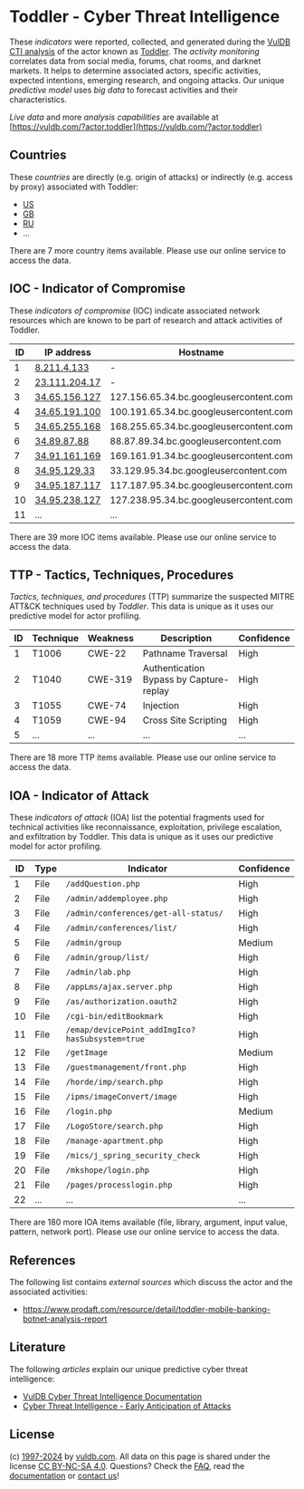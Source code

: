 # Toddler - Cyber Threat Intelligence

These _indicators_ were reported, collected, and generated during the [VulDB CTI analysis](https://vuldb.com/?kb.cti) of the actor known as [Toddler](https://vuldb.com/?actor.toddler). The _activity monitoring_ correlates data from social media, forums, chat rooms, and darknet markets. It helps to determine associated actors, specific activities, expected intentions, emerging research, and ongoing attacks. Our unique _predictive model_ uses _big data_ to forecast activities and their characteristics.

_Live data_ and more _analysis capabilities_ are available at [https://vuldb.com/?actor.toddler](https://vuldb.com/?actor.toddler)

## Countries

These _countries_ are directly (e.g. origin of attacks) or indirectly (e.g. access by proxy) associated with Toddler:

* [US](https://vuldb.com/?country.us)
* [GB](https://vuldb.com/?country.gb)
* [RU](https://vuldb.com/?country.ru)
* ...

There are 7 more country items available. Please use our online service to access the data.

## IOC - Indicator of Compromise

These _indicators of compromise_ (IOC) indicate associated network resources which are known to be part of research and attack activities of Toddler.

ID | IP address | Hostname | Campaign | Confidence
-- | ---------- | -------- | -------- | ----------
1 | [8.211.4.133](https://vuldb.com/?ip.8.211.4.133) | - | - | High
2 | [23.111.204.17](https://vuldb.com/?ip.23.111.204.17) | - | - | High
3 | [34.65.156.127](https://vuldb.com/?ip.34.65.156.127) | 127.156.65.34.bc.googleusercontent.com | - | Medium
4 | [34.65.191.100](https://vuldb.com/?ip.34.65.191.100) | 100.191.65.34.bc.googleusercontent.com | - | Medium
5 | [34.65.255.168](https://vuldb.com/?ip.34.65.255.168) | 168.255.65.34.bc.googleusercontent.com | - | Medium
6 | [34.89.87.88](https://vuldb.com/?ip.34.89.87.88) | 88.87.89.34.bc.googleusercontent.com | - | Medium
7 | [34.91.161.169](https://vuldb.com/?ip.34.91.161.169) | 169.161.91.34.bc.googleusercontent.com | - | Medium
8 | [34.95.129.33](https://vuldb.com/?ip.34.95.129.33) | 33.129.95.34.bc.googleusercontent.com | - | Medium
9 | [34.95.187.117](https://vuldb.com/?ip.34.95.187.117) | 117.187.95.34.bc.googleusercontent.com | - | Medium
10 | [34.95.238.127](https://vuldb.com/?ip.34.95.238.127) | 127.238.95.34.bc.googleusercontent.com | - | Medium
11 | ... | ... | ... | ...

There are 39 more IOC items available. Please use our online service to access the data.

## TTP - Tactics, Techniques, Procedures

_Tactics, techniques, and procedures_ (TTP) summarize the suspected MITRE ATT&CK techniques used by _Toddler_. This data is unique as it uses our predictive model for actor profiling.

ID | Technique | Weakness | Description | Confidence
-- | --------- | -------- | ----------- | ----------
1 | T1006 | CWE-22 | Pathname Traversal | High
2 | T1040 | CWE-319 | Authentication Bypass by Capture-replay | High
3 | T1055 | CWE-74 | Injection | High
4 | T1059 | CWE-94 | Cross Site Scripting | High
5 | ... | ... | ... | ...

There are 18 more TTP items available. Please use our online service to access the data.

## IOA - Indicator of Attack

These _indicators of attack_ (IOA) list the potential fragments used for technical activities like reconnaissance, exploitation, privilege escalation, and exfiltration by Toddler. This data is unique as it uses our predictive model for actor profiling.

ID | Type | Indicator | Confidence
-- | ---- | --------- | ----------
1 | File | `/addQuestion.php` | High
2 | File | `/admin/addemployee.php` | High
3 | File | `/admin/conferences/get-all-status/` | High
4 | File | `/admin/conferences/list/` | High
5 | File | `/admin/group` | Medium
6 | File | `/admin/group/list/` | High
7 | File | `/admin/lab.php` | High
8 | File | `/appLms/ajax.server.php` | High
9 | File | `/as/authorization.oauth2` | High
10 | File | `/cgi-bin/editBookmark` | High
11 | File | `/emap/devicePoint_addImgIco?hasSubsystem=true` | High
12 | File | `/getImage` | Medium
13 | File | `/guestmanagement/front.php` | High
14 | File | `/horde/imp/search.php` | High
15 | File | `/ipms/imageConvert/image` | High
16 | File | `/login.php` | Medium
17 | File | `/LogoStore/search.php` | High
18 | File | `/manage-apartment.php` | High
19 | File | `/mics/j_spring_security_check` | High
20 | File | `/mkshope/login.php` | High
21 | File | `/pages/processlogin.php` | High
22 | ... | ... | ...

There are 180 more IOA items available (file, library, argument, input value, pattern, network port). Please use our online service to access the data.

## References

The following list contains _external sources_ which discuss the actor and the associated activities:

* https://www.prodaft.com/resource/detail/toddler-mobile-banking-botnet-analysis-report

## Literature

The following _articles_ explain our unique predictive cyber threat intelligence:

* [VulDB Cyber Threat Intelligence Documentation](https://vuldb.com/?kb.cti)
* [Cyber Threat Intelligence - Early Anticipation of Attacks](https://www.scip.ch/en/?labs.20201022)

## License

(c) [1997-2024](https://vuldb.com/?kb.changelog) by [vuldb.com](https://vuldb.com/?kb.about). All data on this page is shared under the license [CC BY-NC-SA 4.0](https://creativecommons.org/licenses/by-nc-sa/4.0/). Questions? Check the [FAQ](https://vuldb.com/?kb.faq), read the [documentation](https://vuldb.com/?kb) or [contact us](https://vuldb.com/?contact)!
